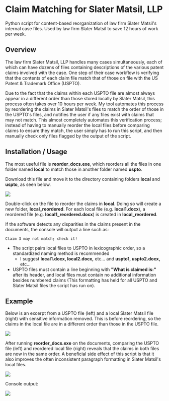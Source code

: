# Claim Matching for Slater Matsil, LLP
Python script for content-based reorganization of law firm Slater Matsil's internal case files. Used by law firm Slater Matsil to save 12 hours of work per week. 

## Overview
The law firm Slater Matsil, LLP handles many cases simultaneously, each of which can have dozens of files containing descriptions of the various patent claims involved with the case. One step of their case workflow is verifying that the contents of each claim file match that of those on file with the US Patent & Trademark Office (USPTO).

Due to the fact that the claims within each USPTO file are almost always appear in a different order than those stored locally by Slater Matsil, this process often takes over 10 hours per week. My tool automates this process by reordering the claims in Slater Matsil's files to match the order of those in the USPTO's files, and notifies the user if any files exist with claims that may not match. This almost completely automates this verification process; instead of having to manually reorder the local files before comparing claims to ensure they match, the user simply has to run this script, and then manually check only files flagged by the output of the script. 

## Installation / Usage
The most useful file is **reorder_docs.exe**, which reorders all the files in one folder named **local** to match those in another folder named **uspto**.

Download this file and move it to the directory containing folders **local** and **uspto**, as seen below. 

![](https://github.com/nglaze00/reorder_claims/blob/master/readme_pics/directories.png)

Double-click on the file to reorder the claims in **local**. Doing so will create a new folder, **local_reordered**. For each local file (e.g. **local1.docx**), a reordered file (e.g. **local1_reordered.docx**) is created in **local_reordered**.

If the software detects any disparities in the claims present in the documents, the console will output a line such as:
```
Claim 3 may not match; check it!
```
* The script pairs local files to USPTO in lexicographic order, so a standardized naming method is recommended 
  * I suggest **local1.docx, local2.docx,** etc... and **uspto1, uspto2.docx,** etc...
* USPTO files must contain a line beginning with **"What is claimed is:"** after its header, and local files must contain no additional information besides numbered claims (This formatting has held for all USPTO and Slater Matsil files the script has run on).

## Example

Below is an excerpt from a USPTO file (left) and a local Slater Matsil file (right) with sensitive information removed. This is before reordering, so the claims in the local file are in a different order than those in the USPTO file.

![](https://github.com/nglaze00/reorder_claims/blob/master/readme_pics/uspto_local.jpg)

After running **reorder_docs.exe** on the documents, comparing the USPTO file (left) and reordered local file (right) reveals that the claims in both files are now in the same order. A beneficial side effect of this script is that it also improves the often inconsistent paragraph formatting in Slater Matsil's local files.

![](https://github.com/nglaze00/reorder_claims/blob/master/readme_pics/reordered.png)

Console output:

![](https://github.com/nglaze00/reorder_claims/blob/master/readme_pics/output.png)
